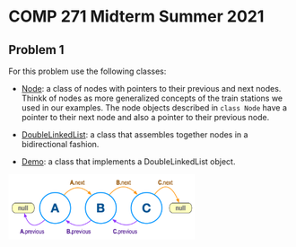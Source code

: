 # COMP 271 Midterm Summer 2021

## Problem 1

For this problem use the following classes:

* [Node](Node.java): a class of nodes with pointers to their previous and next nodes. Thinkk of nodes as more generalized concepts of the train stations we used in our examples. The node objects described in `class Node` have a pointer to their next node and also a pointer to their previous node.

* [DoubleLinkedList](DoubleLinkedList.java): a class that assembles together nodes in a bidirectional fashion.

* [Demo](Demo.java): a class that implements a DoubleLinkedList object.

<img src="DDL.png" width="66%">